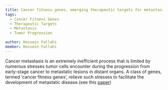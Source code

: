 ```yaml
---
title: Cancer fitness genes, emerging therapeutic targets for metastasis
tags:
  - Cancer Fitness Genes
  - Therapeutic Targets
  - Metastasis
  - Tumor Progression

author: Hossein Fallahi
member: Hossein Fallahi
---
```

Cancer metastasis is an extremely inefficient process that is limited by numerous stresses tumor cells encounter during the progression from early-stage cancer to metastatic lesions in distant organs.
A class of genes, termed ‘cancer fitness genes’, relieve such stresses to facilitate the development of metastatic disease.(see this [paper](https://www.cell.com/trends/cancer/fulltext/S2405-8033(22)00190-X))
